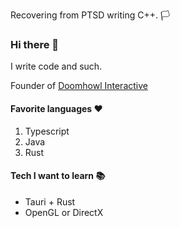 Recovering from PTSD writing C++. 🏳️

### Hi there 👋
I write code and such.

Founder of [Doomhowl Interactive](https://github.com/Doomhowl-Interactive)

#### Favorite languages ❤️
1. Typescript
2. Java
3. Rust

#### Tech I want to learn 📚
- Tauri + Rust
- OpenGL or DirectX

